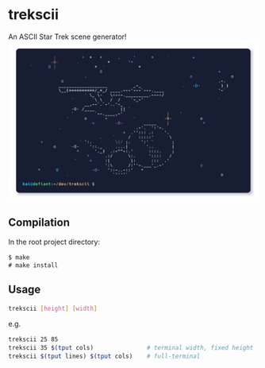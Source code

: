 # trekscii

An ASCII Star Trek scene generator!
![demo](demo.png)

## Compilation

In the root project directory:

```
$ make
# make install
```

## Usage

```bash
trekscii [height] [width]
```
e.g.

```bash
trekscii 25 85
trekscii 35 $(tput cols)               # terminal width, fixed height
trekscii $(tput lines) $(tput cols)    # full-terminal
```

